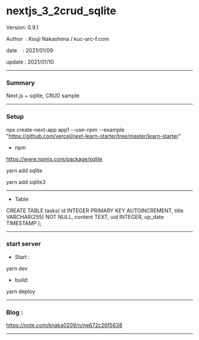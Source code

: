 ﻿# nextjs_3_2crud_sqlite

 Version: 0.9.1

 Author  : Kouji Nakashima / kuc-arc-f.com

 date    : 2021/01/09

 update  : 2021/01/10 

***
### Summary

Next.js + sqlite, CRUD sample

***
### Setup

npx create-next-app app1 --use-npm --example "https://github.com/vercel/next-learn-starter/tree/master/learn-starter"

* npm

https://www.npmjs.com/package/sqlite

yarn add sqlite

yarn add sqlite3

***
* Table

CREATE TABLE tasks(
  id INTEGER PRIMARY KEY AUTOINCREMENT,
  title VARCHAR(255) NOT NULL,
  content TEXT,
  uid INTEGER,
  up_date TIMESTAMP
);

***
### start server
* Start :

yarn dev

* build:

yarn deploy


***
### Blog :

https://note.com/knaka0209/n/ne672c26f5638

***

